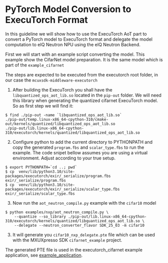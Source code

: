 # PyTorch Model Conversion to ExecuTorch Format

In this guideline we will show how to use the ExecuTorch AoT part to convert a PyTorch model to ExecuTorch format and delegate the model computation to eIQ Neutron NPU using the eIQ Neutron Backend.

First we will start with an example script converting the model. This example show the CifarNet model preparation. It is the same model which is part of the `example_cifarnet`

The steps are expected to be executed from the executorch root folder, in our case the `mcuxsdk-middleware-executorch`
1. After building the ExecuTorch you shall have the `libquantized_ops_aot_lib.so` located in the `pip-out` folder. We will need this library when generating the quantized cifarnet ExecuTorch model. So as first step we will find it:
```commandline
$ find ./pip-out -name `libquantized_ops_aot_lib.so`
./pip-out/temp.linux-x86_64-cpython-310/cmake-out/kernels/quantized/libquantized_ops_aot_lib.so
./pip-out/lib.linux-x86_64-cpython-310/executorch/kernels/quantized/libquantized_ops_aot_lib.so
```

2. Configure python to add the current directory to PYTHONPATH and copy the generated `program.fbs` and `scalar_type.fbs` to 
run the example. The code snipet bellow assumes you are using a virtual environment. Adjust according to your true setup. 
```commandline
$ export PYTHONPATH=`cd ..; pwd` 
$ cp  venv/lib/python3.10/site-packages/executorch/exir/_serialize/program.fbs exir/_serialize/program.fbs
$ cp  venv/lib/python3.10/site-packages/executorch/exir/_serialize/scalar_type.fbs  exir/_serialize/scalar_type.fbs
```

3. Now run the `aot_neutron_compile.py` example with the `cifar10` model 
```commandline
$ python examples/nxp/aot_neutron_compile.py \
    --quantize --so_library ./pip-out/lib.linux-x86_64-cpython-310/executorch/kernels/quantized/libquantized_ops_aot_lib.so \
    --delegate --neutron_converter_flavor SDK_25_03 -m cifar10
```

3. It will generate you `cifar10_nxp_delegate.pte` file which can be used with the MXUXpresso SDK `cifarnet_example` project. 

The generated PTE file is used in the executorch_cifarnet example application, see [example_application](example_applications.md).
 
